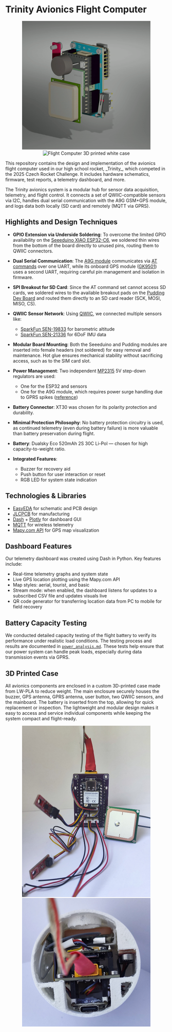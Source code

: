 # Trinity Avionics Flight Computer

<p align="center">
  <img src="docs/flight-computer-electronics.gif" alt="Flight Computer Electronics" width="400"/>
  <img src="docs/flight-computer-case.gif" alt="Flight Computer 3D printed white case" width="400"/>
</p>
This repository contains the design and implementation of the avionics flight computer used in our high school rocket, _Trinity_, which competed in the 2025 Czech Rocket Challenge. It includes hardware schematics, firmware, test reports, a telemetry dashboard, and more.

The Trinity avionics system is a modular hub for sensor data acquisition, telemetry, and flight control. It connects a set of QWIIC-compatible sensors via I2C, handles dual serial communication with the A9G GSM+GPS module, and logs data both locally (SD card) and remotely (MQTT via GPRS).

## Highlights and Design Techniques

- **GPIO Extension via Underside Soldering**: To overcome the limited GPIO availability on the [Seeeduino XIAO ESP32-C6](https://wiki.seeedstudio.com/XIAO_ESP32C6_Getting_Started/), we soldered thin wires from the bottom of the board directly to unused pins, routing them to QWIIC connectors.

- **Dual Serial Communication**: The [A9G module](docs/a9g_product_specification.pdf) communicates via [AT commands](docs/a9g_gprs_series_module_at_instruction_set_v1_0-3.pdf) over one UART, while its onboard GPS module ([GK9501](docs/a9g_module_gps.pdf)) uses a second UART, requiring careful pin management and isolation in firmware.

- **SPI Breakout for SD Card**: Since the AT command set cannot access SD cards, we soldered wires to the available breakout pads on the [Pudding Dev Board](https://ai-thinker-open.github.io/GPRS_C_SDK_DOC/en/hardware/pudding-dev-board.html) and routed them directly to an SD card reader (SCK, MOSI, MISO, CS).

- **QWIIC Sensor Network**: Using [QWIIC](https://www.sparkfun.com/qwiic), we connected multiple sensors like:

  - [SparkFun SEN-19833](https://www.sparkfun.com/products/19833) for barometric altitude
  - [SparkFun SEN-21336](https://www.sparkfun.com/products/21336) for 6DoF IMU data

- **Modular Board Mounting**: Both the Seeeduino and Pudding modules are inserted into female headers (not soldered) for easy removal and maintenance. Hot glue ensures mechanical stability without sacrificing access, such as to the SIM card slot.

- **Power Management**: Two independent [MP2315](docs/mp2315.pdf) 5V step-down regulators are used:

  - One for the ESP32 and sensors
  - One for the A9G module, which requires power surge handling due to GPRS spikes ([reference](https://github.com/Ai-Thinker-Open/GPRS_C_SDK/issues/421))

- **Battery Connector**: XT30 was chosen for its polarity protection and durability.

- **Minimal Protection Philosophy**: No battery protection circuitry is used, as continued telemetry (even during battery failure) is more valuable than battery preservation during flight.

- **Battery**: Dualsky Eco 520mAh 2S 30C Li-Pol — chosen for high capacity-to-weight ratio.

- **Integrated Features**:
  - Buzzer for recovery aid
  - Push button for user interaction or reset
  - RGB LED for system state indication

## Technologies & Libraries

- [EasyEDA](https://easyeda.com/) for schematic and PCB design
- [JLCPCB](https://jlcpcb.com/) for manufacturing
- [Dash](https://dash.plotly.com/) + [Plotly](https://plotly.com/python/) for dashboard GUI
- [MQTT](https://mqtt.org/) for wireless telemetry
- [Mapy.com API](https://developer.mapy.com/) for GPS map visualization

## Dashboard Features

Our telemetry dashboard was created using Dash in Python. Key features include:

- Real-time telemetry graphs and system state
- Live GPS location plotting using the Mapy.com API
- Map styles: aerial, tourist, and basic
- Stream mode: when enabled, the dashboard listens for updates to a subscribed CSV file and updates visuals live
- QR code generator for transferring location data from PC to mobile for field recovery

## Battery Capacity Testing

We conducted detailed capacity testing of the flight battery to verify its performance under realistic load conditions. The testing process and results are documented in [`power_analysis.md`](reports/power-analysis/power_analysis.md). These tests help ensure that our power system can handle peak loads, especially during data transmission events via GPRS.

## 3D Printed Case

All avionics components are enclosed in a custom 3D-printed case made from LW-PLA to reduce weight. The main enclosure securely houses the buzzer, GPS antenna, GPRS antenna, user button, two QWIIC sensors, and the mainboard. The battery is inserted from the top, allowing for quick replacement or inspection. The lightweight and modular design makes it easy to access and service individual components while keeping the system compact and flight-ready.

<p align="center">
  <img src="docs/flight-computer-electronics.jpg" alt="Flight Computer Electronics" width="400"/>
  <img src="docs/flight-computer-case.jpg" alt="Flight Computer 3D printed white case" width="400"/>
</p>
